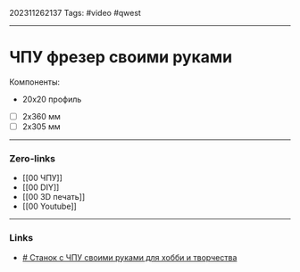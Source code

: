 202311262137
Tags: #video #qwest 

---
# ЧПУ фрезер своими руками

Компоненты:
- 20x20 профиль
 - [ ]  2х360 мм
 - [ ]  2х305 мм

---
### Zero-links

- [[00 ЧПУ]]
- [[00 DIY]]
- [[00 3D печать]]
- [[00 Youtube]]
---
### Links

- [# Станок с ЧПУ своими руками для хобби и творчества](https://www.youtube.com/watch?v=HnzeDcomN8E&t=367s)